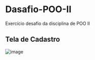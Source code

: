 # Dasafio-POO-II
Exercício desafio da disciplina de POO II

## Tela de Cadastro

![image](https://user-images.githubusercontent.com/84158231/221246779-fb95e961-60c8-43a4-b8d9-4a15b1b38572.png)

